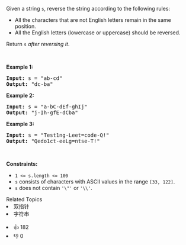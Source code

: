 <p>Given a string <code>s</code>, reverse the string according to the following rules:</p>

<ul> 
 <li>All the characters that are not English letters remain in the same position.</li> 
 <li>All the English letters (lowercase or uppercase) should be reversed.</li> 
</ul>

<p>Return <code>s</code><em> after reversing it</em>.</p>

<p>&nbsp;</p> 
<p><strong class="example">Example 1:</strong></p> 
<pre><strong>Input:</strong> s = "ab-cd"
<strong>Output:</strong> "dc-ba"
</pre>
<p><strong class="example">Example 2:</strong></p> 
<pre><strong>Input:</strong> s = "a-bC-dEf-ghIj"
<strong>Output:</strong> "j-Ih-gfE-dCba"
</pre>
<p><strong class="example">Example 3:</strong></p> 
<pre><strong>Input:</strong> s = "Test1ng-Leet=code-Q!"
<strong>Output:</strong> "Qedo1ct-eeLg=ntse-T!"
</pre> 
<p>&nbsp;</p> 
<p><strong>Constraints:</strong></p>

<ul> 
 <li><code>1 &lt;= s.length &lt;= 100</code></li> 
 <li><code>s</code> consists of characters with ASCII values in the range <code>[33, 122]</code>.</li> 
 <li><code>s</code> does not contain <code>'\"'</code> or <code>'\\'</code>.</li> 
</ul>

<div><div>Related Topics</div><div><li>双指针</li><li>字符串</li></div></div><br><div><li>👍 182</li><li>👎 0</li></div>